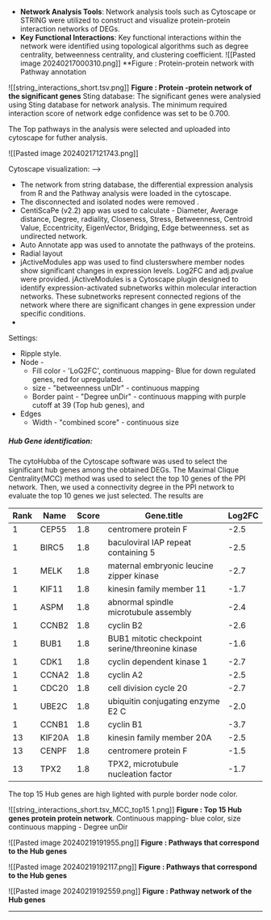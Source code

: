 - **Network Analysis Tools**: Network analysis tools such as Cytoscape or STRING were utilized to construct and visualize protein-protein interaction networks of DEGs.
- **Key Functional Interactions**: Key functional interactions within the network were identified using topological algorithms such as degree centrality, betweenness centrality, and clustering coefficient.
![[Pasted image 20240217000310.png]]
**Figure : Protein-protein network with Pathway annotation


![[string_interactions_short.tsv.png]]
**Figure : Protein -protein network of the significant genes**
Sting database: The significant genes were analysied using Sting database for network analysis.
The minimum required interaction score of network edge confidence was set to be 0.700.


The Top pathways in the analysis were selected and uploaded into cytoscape for futher analysis.

![[Pasted image 20240217121743.png]]

Cytoscape visualization: -->
- The network from string database, the differential expression analysis from R and the Pathway analysis were loaded in the cytoscape.
- The disconnected and isolated nodes were removed .
- CentiScaPe (v2.2) app was used to calculate - Diameter, Average distance, Degree, radiality, Closeness, Stress, Betweenness, Centroid Value, Eccentricity, EigenVector, Bridging, Edge betweenness. set as undirected network.
- Auto Annotate app was used to annotate the pathways of the proteins.
- Radial layout
- jActiveModules app was used to find clusterswhere member nodes show significant changes in expression levels. Log2FC and adj.pvalue were provided. 
		jActiveModules is a Cytoscape plugin designed to identify expression-activated subnetworks within molecular interaction networks. These subnetworks represent connected regions of the network where there are significant changes in gene expression under specific conditions.
- 

Settings:
- Ripple style.
- Node -
	- Fill color - 'LoG2FC', continuous mapping- Blue for down regulated genes, red for upregulated.
	- size         -  "betweenness unDIr" -  continuous mapping
	- Border paint - "Degree unDir" - continuous mapping with purple cutoff at 39 (Top hub genes), and 
- Edges
	- Width - "combined score" - continuous size

##### Hub Gene identification:
The cytoHubba of the Cytoscape software was used to select the significant hub genes among the obtained DEGs. The Maximal Clique Centrality(MCC) method was used to select the top 10 genes of the PPI network. Then, we used a connectivity degree in the PPI network to evaluate the top 10 genes we just selected.
The results are


| Rank | Name | Score | Gene.title | Log2FC |
| ---- | ---- | ---- | ---- | ---- |
| 1 | CEP55 | 1.8 | centromere protein F | -2.5 |
| 1 | BIRC5 | 1.8 | baculoviral IAP repeat containing 5 | -2.5 |
| 1 | MELK | 1.8 | maternal embryonic leucine zipper kinase | -2.7 |
| 1 | KIF11 | 1.8 | kinesin family member 11 | -1.7 |
| 1 | ASPM | 1.8 | abnormal spindle microtubule assembly | -2.4 |
| 1 | CCNB2 | 1.8 | cyclin B2 | -2.6 |
| 1 | BUB1 | 1.8 | BUB1 mitotic checkpoint serine/threonine kinase | -1.6 |
| 1 | CDK1 | 1.8 | cyclin dependent kinase 1 | -2.7 |
| 1 | CCNA2 | 1.8 | cyclin A2 | -2.5 |
| 1 | CDC20 | 1.8 | cell division cycle 20 | -2.7 |
| 1 | UBE2C | 1.8 | ubiquitin conjugating enzyme E2 C | -2.0 |
| 1 | CCNB1 | 1.8 | cyclin B1 | -3.7 |
| 13 | KIF20A | 1.8 | kinesin family member 20A | -2.5 |
| 13 | CENPF | 1.8 | centromere protein F | -1.5 |
| 13 | TPX2 | 1.8 | TPX2, microtubule nucleation factor | -1.7 |




The top 15 Hub genes are high lighted with purple border node color.

![[string_interactions_short.tsv_MCC_top15 1.png]]
**Figure : Top 15 Hub genes protein protein network**. Continuous mapping- blue color, size continuous mapping - Degree unDir





![[Pasted image 20240219191955.png]]
**Figure : Pathways that correspond to the Hub genes**

![[Pasted image 20240219192117.png]]
**Figure : Pathways that correspond to the Hub genes**

![[Pasted image 20240219192559.png]]
**Figure : Pathway network of the Hub genes**


----
